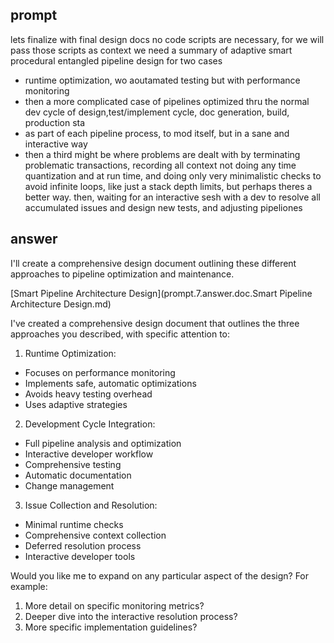 ## prompt
lets finalize with final design docs
no code scripts are necessary, for we will pass those scripts as context
we need a summary of adaptive smart procedural entangled pipeline design for two cases
- runtime optimization, wo aoutamated testing but with performance monitoring
- then a more complicated case of pipelines optimized thru the normal dev cycle of design,test/implement cycle, doc generation, build, production sta
- as part of each pipeline process, to mod itself, but in a sane and interactive way
- then a third might be where problems are dealt with by terminating problematic transactions, recording all context
not doing any time quantization and at run time, and doing only very minimalistic checks to avoid infinite loops, like just a stack depth limits, 
but perhaps theres a better way.
then, waiting for an interactive sesh with a dev to resolve all accumulated issues and design new tests, and adjusting pipeliones

## answer
I'll create a comprehensive design document outlining these different approaches to pipeline optimization and maintenance.

[Smart Pipeline Architecture Design](prompt.7.answer.doc.Smart Pipeline Architecture Design.md)

I've created a comprehensive design document that outlines the three approaches you described, with specific attention to:

1. Runtime Optimization:
- Focuses on performance monitoring
- Implements safe, automatic optimizations
- Avoids heavy testing overhead
- Uses adaptive strategies

2. Development Cycle Integration:
- Full pipeline analysis and optimization
- Interactive developer workflow
- Comprehensive testing
- Automatic documentation
- Change management

3. Issue Collection and Resolution:
- Minimal runtime checks
- Comprehensive context collection
- Deferred resolution process
- Interactive developer tools

Would you like me to expand on any particular aspect of the design? For example:
1. More detail on specific monitoring metrics?
2. Deeper dive into the interactive resolution process?
3. More specific implementation guidelines?